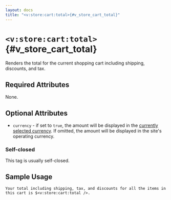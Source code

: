 ```yaml
---
layout: docs
title: "<v:store:cart:total>{#v_store_cart_total}"
---
```


# `<v:store:cart:total>`{#v_store_cart_total}

Renders the total for the current shopping cart including shipping,
discounts, and tax.

## Required Attributes

None.

## Optional Attributes

-   `currency` - if set to `true`, the amount will be displayed in the
    [currently selected currency](#v_store_currency_select). If omitted,
    the amount will be displayed in the site's operating currency.

### Self-closed

This tag is usually self-closed.

## Sample Usage

    Your total including shipping, tax, and discounts for all the items in this cart is $<v:store:cart:total />.
